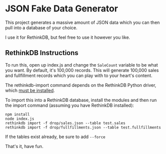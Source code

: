 # JSON Fake Data Generator

This project generates a massive amount of JSON data which you can then pull into a database of your choice.

I use it for RethinkDB, but feel free to use it however you like.

## RethinkDB Instructions

To run this, open up index.js and change the `SaleCount` variable to be what you want. By default, it's 100,000 records. This will generate 100,000 sales and fullfillment records which you can play with to your heart's content.

The rethinkdb-import command depends on the RethinkDB Python driver, which [must be installed](http://www.rethinkdb.com/docs/install-drivers/python/).

To import this into a RethinkDB database, install the modules and then run the import command (assuming you have RethinkDB installed):

```
npm install
node index.js
rethinkdb import -f drop/sales.json --table test.sales
rethinkdb import -f drop/fullfillments.json --table test.fullfillments
```

If the tables exist already, be sure to add `--force`

That's it, have fun.
